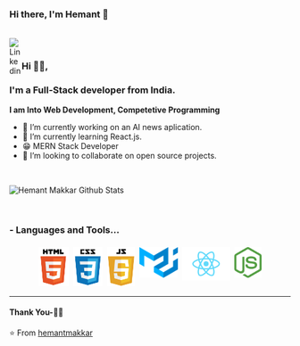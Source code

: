 ### Hi there, I'm Hemant 👋

<!--
**hemantmakkar/hemantmakkar** is a ✨ _special_ ✨ repository because its `README.md` (this file) appears on your GitHub profile.

Here are some ideas to get you started:


-->


<br/>
<a href="https://www.linkedin.com/in/hemant-makkar-15039a176/">
  <img align="left" alt="Linkedin" width="22px" src="https://cdn.jsdelivr.net/npm/simple-icons@v3/icons/linkedin.svg" />
</a>

<br />

### Hi 🙋‍♂️,
### I'm a Full-Stack developer from India.

**I am Into Web Development, Competetive Programming**

- 🔭 I’m currently working on an AI news aplication.
- 🌱 I’m currently learning React.js.
- 😁 MERN Stack Developer
- 👯 I’m looking to collaborate on open source projects.
<br />


![Hemant Makkar Github Stats](https://github-readme-stats.vercel.app/api?username=hemantmakkar&show_icons=true&title_color=fff&icon_color=79ff97&text_color=9f9f9f&bg_color=151515)

<br />

### - Languages and Tools...

<p align="center">
 <img src="https://raw.githubusercontent.com/hemantmakkar/hemantmakkar/master/languages/html.png" alt="HTML" style="vertical-align:top; margin:4px; height:70px"><img src="https://raw.githubusercontent.com/hemantmakkar/hemantmakkar/master/languages/css.png"alt="CSS" style="vertical-align:top; margin:4px; height:70px"><img src="https://raw.githubusercontent.com/hemantmakkar/hemantmakkar/master/languages/js.png" alt="JavaScript" style="vertical-align:top; margin:4px; height:70px"><img src="https://raw.githubusercontent.com/hemantmakkar/hemantmakkar/master/languages/material-ui.png" alt="Material-UI" style="vertical-align:top; margin:4px; height:55px"><img src="https://raw.githubusercontent.com/hemantmakkar/hemantmakkar/master/languages/react.png" alt="React" style="vertical-align:top; margin:4px; height:60px"><img src="https://raw.githubusercontent.com/hemantmakkar/hemantmakkar/master/languages/nodejs.png" alt="NodeJS" style="vertical-align:top; margin:4px; height:55px">

</p>

*************

#### Thank You-🙏🏼



⭐️ From [hemantmakkar](https://github.com/hemantmakkar)
